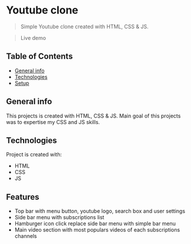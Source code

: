 # Youtube clone

> Simple Youtube clone created with HTML, CSS & JS.

> Live demo 
## Table of Contents

- [General info](#general-info)
- [Technologies](#technologies)
- [Setup](#setup)

## General info

This projects is created with HTML, CSS & JS. Main goal of this projects was to expertise my CSS and JS skills.

## Technologies

Project is created with:

- HTML
- CSS
- JS

## Features

- Top bar with menu button, youtube logo, search box and user settings
- Side bar menu with subscriptions list
- Hamburger icon click replace side bar menu with simple bar menu
- Main video section with most populars videos of each subscriptions channels

